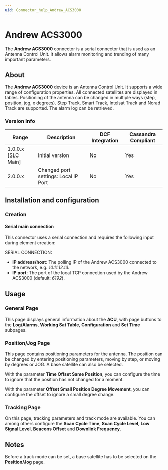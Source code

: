 ```yaml
---
uid: Connector_help_Andrew_ACS3000
---
```


# Andrew ACS3000

The **Andrew ACS3000** connector is a serial connector that is used as an Antenna Control Unit. It allows alarm monitoring and trending of many important parameters.

## About

The **Andrew ACS3000** device is an Antenna Control Unit. It supports a wide range of configuration properties. All connected satellites are displayed in tables. Positioning of the antenna can be changed in multiple ways (step, position, jog, x degrees). Step Track, Smart Track, Intelsat Track and Norad Track are supported. The alarm log can be retrieved.

### Version Info

| **Range**     | **Description**                      | **DCF Integration** | **Cassandra Compliant** |
|----------------------|--------------------------------------|---------------------|-------------------------|
| 1.0.0.x \[SLC Main\] | Initial version                      | No                  | Yes                     |
| 2.0.0.x              | Changed port settings: Local IP Port | No                  | Yes                     |

## Installation and configuration

### Creation

#### Serial main connection

This connector uses a serial connection and requires the following input during element creation:

SERIAL CONNECTION:

- **IP address/host**: The polling IP of the Andrew ACS3000 connected to the network, e.g. *10.11.12.13.*
- **IP port**: The port of the local TCP connection used by the Andrew ACS3000 (default: *6192*).

## Usage

### General Page

This page displays general information about the **ACU**, with page buttons to the **Log/Alarms**, **Working Sat Table**, **Configuration** and **Set Time** subpages.

### Position/Jog Page

This page contains positioning parameters for the antenna. The position can be changed by entering positioning parameters, moving by step, or moving by degrees or JOG. A base satellite can also be selected.

With the parameter **Time Offset Same Position**, you can configure the time to ignore that the position has not changed for a moment.

With the parameter **Offset Small Position Degree Movement**, you can configure the offset to ignore a small degree change.

### Tracking Page

On this page, tracking parameters and track mode are available. You can among others configure the **Scan Cycle Time**, **Scan Cycle Level**, **Low Signal Level**, **Beacons Offset** and **Downlink Frequency**.

## Notes

Before a track mode can be set, a base satellite has to be selected on the **Position/Jog** page.
